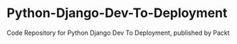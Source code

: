 


# Python-Django-Dev-To-Deployment
Code Repository for Python Django Dev To Deployment, published by Packt
